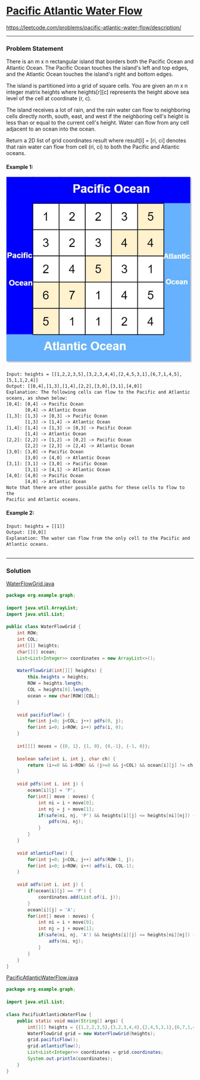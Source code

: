 # [Pacific Atlantic Water Flow](https://leetcode.com/problems/pacific-atlantic-water-flow/description/)
https://leetcode.com/problems/pacific-atlantic-water-flow/description/
<hr />

### Problem Statement
There is an m x n rectangular island that borders both the Pacific Ocean and Atlantic Ocean. The Pacific Ocean touches the island's left and top edges, and the Atlantic Ocean touches the island's right and bottom edges.

The island is partitioned into a grid of square cells. You are given an m x n integer matrix heights where heights[r][c] represents the height above sea level of the cell at coordinate (r, c).

The island receives a lot of rain, and the rain water can flow to neighboring cells directly north, south, east, and west if the neighboring cell's height is less than or equal to the current cell's height. Water can flow from any cell adjacent to an ocean into the ocean.

Return a 2D list of grid coordinates result where result[i] = [ri, ci] denotes that rain water can flow from cell (ri, ci) to both the Pacific and Atlantic oceans.


#### Example 1:
![image](./waterflow-grid.jpg)
```
Input: heights = [[1,2,2,3,5],[3,2,3,4,4],[2,4,5,3,1],[6,7,1,4,5],[5,1,1,2,4]]
Output: [[0,4],[1,3],[1,4],[2,2],[3,0],[3,1],[4,0]]
Explanation: The following cells can flow to the Pacific and Atlantic oceans, as shown below:
[0,4]: [0,4] -> Pacific Ocean 
       [0,4] -> Atlantic Ocean
[1,3]: [1,3] -> [0,3] -> Pacific Ocean 
       [1,3] -> [1,4] -> Atlantic Ocean
[1,4]: [1,4] -> [1,3] -> [0,3] -> Pacific Ocean 
       [1,4] -> Atlantic Ocean
[2,2]: [2,2] -> [1,2] -> [0,2] -> Pacific Ocean 
       [2,2] -> [2,3] -> [2,4] -> Atlantic Ocean
[3,0]: [3,0] -> Pacific Ocean 
       [3,0] -> [4,0] -> Atlantic Ocean
[3,1]: [3,1] -> [3,0] -> Pacific Ocean 
       [3,1] -> [4,1] -> Atlantic Ocean
[4,0]: [4,0] -> Pacific Ocean 
       [4,0] -> Atlantic Ocean
Note that there are other possible paths for these cells to flow to the
Pacific and Atlantic oceans.

```
#### Example 2:

```
Input: heights = [[1]]
Output: [[0,0]]
Explanation: The water can flow from the only cell to the Pacific and Atlantic oceans.
 
```

<hr />

### Solution

[WaterFlowGrid.java](../../src/main/java/org/example/graph/WaterFlowGrid.java)

```java
package org.example.graph;

import java.util.ArrayList;
import java.util.List;

public class WaterFlowGrid {
    int ROW;
    int COL;
    int[][] heights;
    char[][] ocean;
    List<List<Integer>> coordinates = new ArrayList<>();

    WaterFlowGrid(int[][] heights) {
        this.heights = heights;
        ROW = heights.length;
        COL = heights[0].length;
        ocean = new char[ROW][COL];
    }

    void pacificFlow() {
        for(int j=0; j<COL; j++) pdfs(0, j);
        for(int i=0; i<ROW; i++) pdfs(i, 0);
    }

    int[][] moves = {{0, 1}, {1, 0}, {0,-1}, {-1, 0}};

    boolean safe(int i, int j, char ch) {
        return (i>=0 && i<ROW) && (j>=0 && j<COL) && ocean[i][j] != ch;
    }

    void pdfs(int i, int j) {
        ocean[i][j] = 'P';
        for(int[] move : moves) {
            int ni = i + move[0];
            int nj = j + move[1];
            if(safe(ni, nj, 'P') && heights[i][j] <= heights[ni][nj]) {
                pdfs(ni, nj);
            }
        }
    }

    void atlanticFlow() {
        for(int j=0; j<COL; j++) adfs(ROW-1, j);
        for(int i=0; i<ROW; i++) adfs(i, COL-1);
    }

    void adfs(int i, int j) {
        if(ocean[i][j] == 'P') {
            coordinates.add(List.of(i, j));
        }
        ocean[i][j] = 'A';
        for(int[] move : moves) {
            int ni = i + move[0];
            int nj = j + move[1];
            if(safe(ni, nj, 'A') && heights[i][j] <= heights[ni][nj]) {
                adfs(ni, nj);
            }
        }
    }
}

```

[PacificAtlanticWaterFlow.java](../../src/main/java/org/example/graph/PacificAtlanticWaterFlow.java)
```java
package org.example.graph;

import java.util.List;

class PacificAtlanticWaterFlow {
    public static void main(String[] args) {
        int[][] heights = {{1,2,2,3,5},{3,2,3,4,4},{2,4,5,3,1},{6,7,1,4,5},{5,1,1,2,4}};
        WaterFlowGrid grid = new WaterFlowGrid(heights);
        grid.pacificFlow();
        grid.atlanticFlow();
        List<List<Integer>> coordinates = grid.coordinates;
        System.out.println(coordinates);
    }
}

```